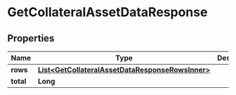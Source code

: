 

# GetCollateralAssetDataResponse


## Properties

| Name | Type | Description | Notes |
|------------ | ------------- | ------------- | -------------|
|**rows** | [**List&lt;GetCollateralAssetDataResponseRowsInner&gt;**](GetCollateralAssetDataResponseRowsInner.md) |  |  [optional] |
|**total** | **Long** |  |  [optional] |



